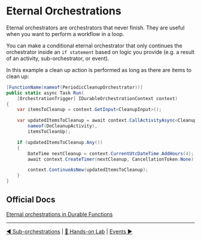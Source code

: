 # Eternal Orchestrations

Eternal orchestrators are orchestrators that never finish. They are useful when you want to perform a workflow in a loop.

You can make a conditional eternal orchestrator that only continues the orchestrator inside an `if statement` based on logic you provide (e.g. a result of an activity, sub-orchestrator, or event).

In this example a clean up action is performed as long as there are items to clean up:

```csharp
[FunctionName(nameof(PeriodicCleanupOrchestrator))]
public static async Task Run(
    [OrchestrationTrigger] IDurableOrchestrationContext context)
{
    var itemsToCleanup = context.GetInput<CleanupInput>();

    var updatedItemsToCleanup = await context.CallActivityAsync<CleanupInput>(
        nameof(DoCleanupActivity), 
        itemsToCleanUp);

    if (updatedItemsToCleanup.Any())
    {
        DateTime nextCleanup = context.CurrentUtcDateTime.AddHours(4);
        await context.CreateTimer(nextCleanup, CancellationToken.None);

        context.ContinueAsNew(updatedItemsToCleanup);
    }
}
```

## Official Docs

[Eternal orchestrations in Durable Functions](https://docs.microsoft.com/en-us/azure/azure-functions/durable/durable-functions-eternal-orchestrations?tabs=csharp)

---
[◀ Sub-orchestrations](suborchestrations.md) | [🔼 Hands-on Lab](notifysupport.md) | [Events ▶](events.md)

